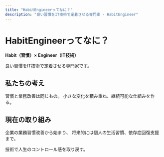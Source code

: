 ```yaml
---
title: "HabitEngineerってなに？"
description: "良い習慣をIT技術で定着させる専門家 - HabitEngineer"
---
```


# HabitEngineerってなに？

**Habit（習慣）× Engineer（IT技術）**

良い習慣をIT技術で定着させる専門家です。

## 私たちの考え

習慣と業務改善は同じもの。
小さな変化を積み重ね、継続可能な仕組みを作る。

## 現在の取り組み

企業の業務習慣改善から始まり、
将来的には個人の生活習慣、依存症回復支援まで。

技術で人生のコントロール感を取り戻す。